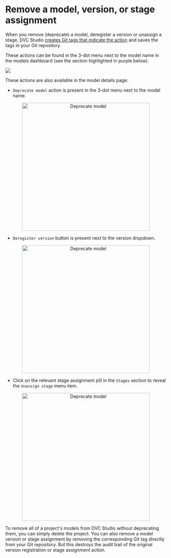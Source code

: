 # Remove a model, version, or stage assignment

When you remove (deprecate) a model, deregister a version or unassign a stage,
DVC Studio
[creates Git tags that indicate the action](/doc/gto/command-reference/deprecate)
and saves the tags in your Git repository.

These actions can be found in the 3-dot menu next to the model name in the
models dashboard (see the section highlighted in purple below).

![](https://static.iterative.ai/img/studio/model-registry-undo-actions.png)

These actions are also available in the model details page:

- `Deprecate model` action is present in the 3-dot menu next to the model name.

<p align="center">
<img src="https://static.iterative.ai/img/studio/model-registry-deprecate.png" alt="Deprecate model" width="400px"/>
</p>

- `Deregister version` button is present next to the version dropdown.

<p align="center">
<img src="https://static.iterative.ai/img/studio/model-registry-deregister.png" alt="Deprecate model" width="400px"/>
</p>

- Click on the relevant stage assignment pill in the `Stages` section to reveal
  the `Unassign stage` menu item.

<p align="center">
<img src="https://static.iterative.ai/img/studio/model-registry-unassign.png" alt="Deprecate model" width="400px"/>
</p>

<admon type="tip">
To remove all of a project's models from DVC Studio without deprecating them, you can simply delete the project.
</admon>

<admon type="info">
You can also remove a model version or stage assignment by removing the corresponding Git tag directly from your Git repository. But this destroys the audit trail of the original version registration or stage assignment action.
</admon>
